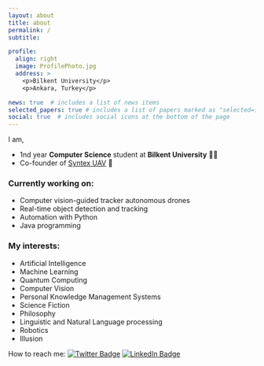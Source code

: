 ```yaml
---
layout: about
title: about
permalink: /
subtitle: 

profile:
  align: right
  image: ProfilePhoto.jpg
  address: >
    <p>Bilkent University</p>
    <p>Ankara, Turkey</p>

news: true  # includes a list of news items
selected_papers: true # includes a list of papers marked as "selected={true}"
social: true  # includes social icons at the bottom of the page
---
```


I am,
- 1nd year **Computer Science** student at **Bilkent University** 👨‍💻
- Co-founder of [Syntex UAV](https://gokordu.com) 🚁

### Currently working on:
- Computer vision-guided tracker autonomous drones
- Real-time object detection and tracking
- Automation with Python
- Java programming

### My interests:
- Artificial Intelligence
- Machine Learning
- Quantum Computing
- Computer Vision
- Personal Knowledge Management Systems
- Science Fiction
- Philosophy
- Linguistic and Natural Language processing
- Robotics
- Illusion

How to reach me:
[![Twitter Badge](https://img.shields.io/badge/Twitter-Profile-informational?style=flat&logo=twitter&logoColor=white&color=1CA2F1)](https://twitter.com/alpsencerozturk)
[![LinkedIn Badge](https://img.shields.io/badge/LinkedIn-Profile-informational?style=flat&logo=linkedin&logoColor=white&color=0D76A8)](https://www.linkedin.com/in/yavuzalpsencerozturk)

